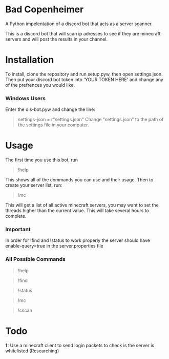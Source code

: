 # Bad Copenheimer
A Python impelentation of a discord bot that acts as a server scanner.

This is a discord bot that will scan ip adresses to see if they are minecraft servers and will post the results in your channel.

# Installation
To install, clone the repository and run setup.pyw, then open settings.json. Then put your discord bot token into 'YOUR TOKEN HERE' and change any of the prefrences you would like.

### Windows Users

Enter the dis-bot.pyw and change the line:
> settings-json = r"settings.json"
Change "settings.json" to the path of the settings file in your computer.

# Usage
The first time you use this bot, run 

>!help

This shows all of the commands you can use and their usage. Then to create your server list, run:

>!mc

This will get a list of all active minecraft servers, you may want to set the threads higher than the current value. This will take several hours to complete.

### Important

In order for !find and !status to work properly the server should have enable-query=true in the server.properties file

### All Possible Commands

>!help

>!find

>!status

>!mc

>!cscan


# Todo

**1:** Use a minecraft client to send login packets to check is the server is whitelisted (Researching)
